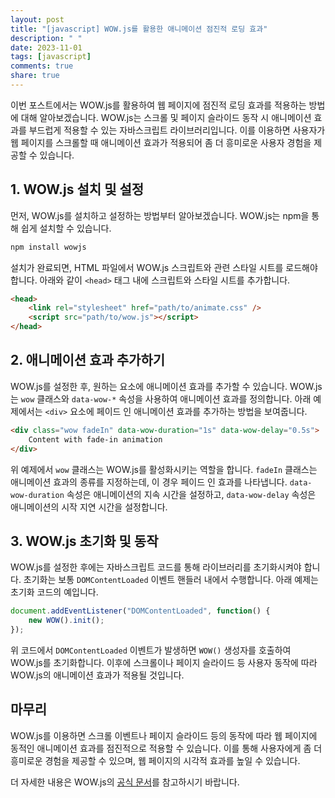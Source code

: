 ```yaml
---
layout: post
title: "[javascript] WOW.js를 활용한 애니메이션 점진적 로딩 효과"
description: " "
date: 2023-11-01
tags: [javascript]
comments: true
share: true
---
```


이번 포스트에서는 WOW.js를 활용하여 웹 페이지에 점진적 로딩 효과를 적용하는 방법에 대해 알아보겠습니다. WOW.js는 스크롤 및 페이지 슬라이드 동작 시 애니메이션 효과를 부드럽게 적용할 수 있는 자바스크립트 라이브러리입니다. 이를 이용하면 사용자가 웹 페이지를 스크롤할 때 애니메이션 효과가 적용되어 좀 더 흥미로운 사용자 경험을 제공할 수 있습니다.

## 1. WOW.js 설치 및 설정

먼저, WOW.js를 설치하고 설정하는 방법부터 알아보겠습니다. WOW.js는 npm을 통해 쉽게 설치할 수 있습니다.

```javascript
npm install wowjs
```

설치가 완료되면, HTML 파일에서 WOW.js 스크립트와 관련 스타일 시트를 로드해야 합니다. 아래와 같이 `<head>` 태그 내에 스크립트와 스타일 시트를 추가합니다.

```html
<head>
    <link rel="stylesheet" href="path/to/animate.css" />
    <script src="path/to/wow.js"></script>
</head>
```

## 2. 애니메이션 효과 추가하기

WOW.js를 설정한 후, 원하는 요소에 애니메이션 효과를 추가할 수 있습니다. WOW.js는 `wow` 클래스와 `data-wow-*` 속성을 사용하여 애니메이션 효과를 정의합니다. 아래 예제에서는 `<div>` 요소에 페이드 인 애니메이션 효과를 추가하는 방법을 보여줍니다.

```html
<div class="wow fadeIn" data-wow-duration="1s" data-wow-delay="0.5s">
    Content with fade-in animation
</div>
```

위 예제에서 `wow` 클래스는 WOW.js를 활성화시키는 역할을 합니다. `fadeIn` 클래스는 애니메이션 효과의 종류를 지정하는데, 이 경우 페이드 인 효과를 나타냅니다. `data-wow-duration` 속성은 애니메이션의 지속 시간을 설정하고, `data-wow-delay` 속성은 애니메이션의 시작 지연 시간을 설정합니다.

## 3. WOW.js 초기화 및 동작

WOW.js를 설정한 후에는 자바스크립트 코드를 통해 라이브러리를 초기화시켜야 합니다. 초기화는 보통 `DOMContentLoaded` 이벤트 핸들러 내에서 수행합니다. 아래 예제는 초기화 코드의 예입니다.

```javascript
document.addEventListener("DOMContentLoaded", function() {
    new WOW().init();
});
```

위 코드에서 `DOMContentLoaded` 이벤트가 발생하면 `WOW()` 생성자를 호출하여 WOW.js를 초기화합니다. 이후에 스크롤이나 페이지 슬라이드 등 사용자 동작에 따라 WOW.js의 애니메이션 효과가 적용될 것입니다.

## 마무리

WOW.js를 이용하면 스크롤 이벤트나 페이지 슬라이드 등의 동작에 따라 웹 페이지에 동적인 애니메이션 효과를 점진적으로 적용할 수 있습니다. 이를 통해 사용자에게 좀 더 흥미로운 경험을 제공할 수 있으며, 웹 페이지의 시각적 효과를 높일 수 있습니다.

더 자세한 내용은 WOW.js의 [공식 문서](https://wowjs.uk/docs.html)를 참고하시기 바랍니다.